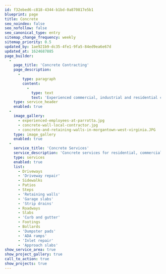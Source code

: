 ```yaml
---
id: f32ebed6-c818-4344-b1bd-0a870817e5b1
blueprint: page
title: Concrete
seo_noindex: false
seo_nofollow: false
seo_canonical_type: entry
sitemap_change_frequency: weekly
sitemap_priority: 0.5
updated_by: 1ae921b9-dc35-4fe1-9fa5-84ed9ea6e67d
updated_at: 1624687885
page_builder:
  -
    page_title: 'Concrete Contracting'
    page_description:
      -
        type: paragraph
        content:
          -
            type: text
            text: 'Experienced commercial, industrial and residential concrete contractors for installation and maintenance.'
    type: service_header
    enabled: true
  -
    image_gallery:
      - experienced-employees-at-parrotta.jpg
      - concrete-wall-local-contractor.jpg
      - concrete-and-retaining-walls-in-morgantown-west-virginia.JPG
    type: image_gallery
    enabled: true
  -
    service_title: 'Concrete Services'
    service_description: 'Concrete services for residential, commercial, and industrial customers.'
    type: services
    enabled: true
    list:
      - Driveways
      - 'Driveway repair'
      - Sidewalks
      - Patios
      - Steps
      - 'Retaining walls'
      - 'Garage slabs'
      - 'Strip drains'
      - Roadways
      - Slabs
      - 'Curb and gutter'
      - Footings
      - Bollards
      - 'Dumpster pads'
      - 'ADA ramps'
      - 'Inlet repair'
      - 'Approach slabs'
show_service_area: true
show_project_gallery: true
call_to_action: true
show_projects: true
---
```

